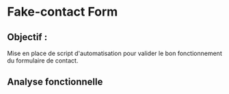 # Fake-contact Form

## Objectif :
Mise en place de script d'automatisation pour valider le bon fonctionnement du formulaire de contact.

## Analyse fonctionnelle

